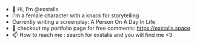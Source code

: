 - 👋 Hi, I’m @exstalis
- I'm a female character with a knack for storytelling
- Currently writing a screenplay: A Person On A Day In Life
- 💞️ checkout my portfolio page for free comments: https://exstalis.space
- 📫 How to reach me : search for exstalis and you will find me <3

<!---
exstalis/exstalis is a ✨ special ✨ repository because its `README.md` (this file) appears on your GitHub profile.
You can click the Preview link to take a look at your changes.
--->
